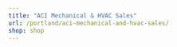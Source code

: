 ```yaml
---
title: "ACI Mechanical & HVAC Sales"
url: /portland/aci-mechanical-and-hvac-sales/
shop: shop
---
```

